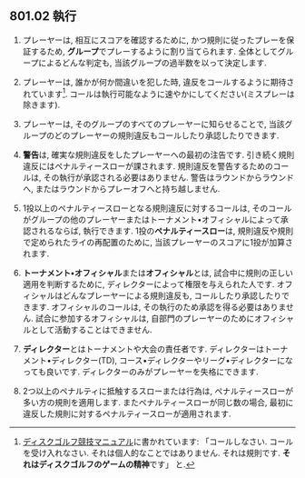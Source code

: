 ## 801.02 執行

1. プレーヤーは,
相互にスコアを確認するために,
かつ規則に従ったプレーを保証するため,
**グループ**でプレーするように割り当てられます.
全体としてグループによるどんな判定も,
当該グループの過半数を以って決定します.

1. プレーヤーは,
誰かが何か間違いを犯した時,
違反をコールするように期待されています[^1].
コールは執行可能なように速やかにしてください(ミスプレーは除きます).

1. プレーヤーは,
そのグループのすべてのプレーヤーに知らせることで,
当該グループのどのプレーヤーの規則違反もコールしたり承認したりできます.

1. **警告**は,
確実な規則違反をしたプレーヤーへの最初の注告です.
引き続く規則違反にはペナルティースローが課されます.
規則違反を警告するためのコールは,
その執行が承認される必要はありません.
警告はラウンドからラウンドへ,
またはラウンドからプレーオフへと持ち越しません.

1. 1投以上のペナルティースローとなる規則違反に対するコールは,
そのコールがグループの他のプレーヤーまたはトーナメント•オフィシャルによって承認されるならば,
執行できます.
1投の**ペナルティースロー**は,
規則違反や規則で定められたライの再配置のために,
当該プレーヤーのスコアに1投が加算されます.

1. **トーナメント•オフィシャル**または**オフィシャル**とは,
試合中に規則の正しい適用を判断するために,
ディレクターによって権限を与えられた人です.
オフィシャルはどんなプレーヤーによる規則違反も,
コールしたり承認したりできます.
オフィシャルのコールは,
その執行のため承認を得る必要はありません.
試合に参加するオフィシャルは,
自部門のプレーヤーのためにオフィシャルとして活動することはできません.

1. **ディレクター**とはトーナメントや大会の責任者です.
ディレクターはトーナメント•ディレクター(TD),
コース•ディレクターやリーグ•ディレクターになっても良いです.
ディレクターのみがプレーヤーを失格にできます.

1. 2つ以上のペナルティに抵触するスローまたは行為は,
ペナルティースローが多い方の規則を適用します.
またペナルティースローが同じ数の場合,
最初に違反した規則に対するペナルティースローが適用されます.




[^1]: [ディスクゴルフ競技マニュアル](http://www.jpdga.jp/data/2018discgolf_competiton.pdf)に書かれています:
「コールしなさい.
コールを受け入れなさい.
それは個人的なことではありません.
それは規則です.
**それはディスクゴルフのゲームの精神**です」
と.
